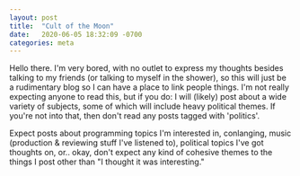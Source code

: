 ```yaml
---
layout: post
title:  "Cult of the Moon"
date:   2020-06-05 18:32:09 -0700
categories: meta
---
```


Hello there. I'm very bored, with no outlet to express my thoughts besides talking to my friends (or talking to myself in the shower), so this will just be a rudimentary blog so I can have a place to link people things. I'm not really expecting anyone to read this, but if you do: I will (likely) post about a wide variety of subjects, some of which will include heavy political themes. If you're not into that, then don't read any posts tagged with 'politics'.

Expect posts about programming topics I'm interested in, conlanging, music (production & reviewing stuff I've listened to), political topics I've got thoughts on, or.. okay, don't expect any kind of cohesive themes to the things I post other than "I thought it was interesting."
